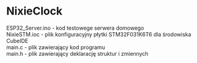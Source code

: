 # NixieClock

ESP32_Server.ino - kod testowege serwera domowego  
NixieSTM.ioc - plik konfiguracyjny płytki STM32F031K6T6 dla środowiska CubeIDE  
main.c - plik zawierający kod programu  
main.h - plik zawierający deklarację struktur i zmiennych

